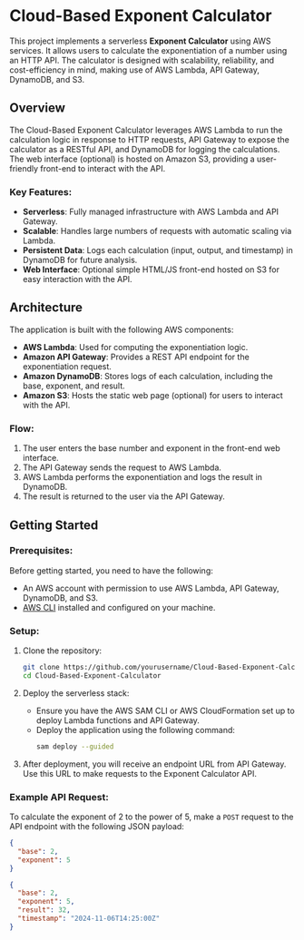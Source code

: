 # Cloud-Based Exponent Calculator

This project implements a serverless **Exponent Calculator** using AWS services. It allows users to calculate the exponentiation of a number using an HTTP API. The calculator is designed with scalability, reliability, and cost-efficiency in mind, making use of AWS Lambda, API Gateway, DynamoDB, and S3.

## Overview

The Cloud-Based Exponent Calculator leverages AWS Lambda to run the calculation logic in response to HTTP requests, API Gateway to expose the calculator as a RESTful API, and DynamoDB for logging the calculations. The web interface (optional) is hosted on Amazon S3, providing a user-friendly front-end to interact with the API.

### Key Features:
- **Serverless**: Fully managed infrastructure with AWS Lambda and API Gateway.
- **Scalable**: Handles large numbers of requests with automatic scaling via Lambda.
- **Persistent Data**: Logs each calculation (input, output, and timestamp) in DynamoDB for future analysis.
- **Web Interface**: Optional simple HTML/JS front-end hosted on S3 for easy interaction with the API.

## Architecture

The application is built with the following AWS components:
- **AWS Lambda**: Used for computing the exponentiation logic.
- **Amazon API Gateway**: Provides a REST API endpoint for the exponentiation request.
- **Amazon DynamoDB**: Stores logs of each calculation, including the base, exponent, and result.
- **Amazon S3**: Hosts the static web page (optional) for users to interact with the API.

### Flow:
1. The user enters the base number and exponent in the front-end web interface.
2. The API Gateway sends the request to AWS Lambda.
3. AWS Lambda performs the exponentiation and logs the result in DynamoDB.
4. The result is returned to the user via the API Gateway.

## Getting Started

### Prerequisites:
Before getting started, you need to have the following:
- An AWS account with permission to use AWS Lambda, API Gateway, DynamoDB, and S3.
- [AWS CLI](https://aws.amazon.com/cli/) installed and configured on your machine.

### Setup:
1. Clone the repository:
    ```bash
    git clone https://github.com/yourusername/Cloud-Based-Exponent-Calculator.git
    cd Cloud-Based-Exponent-Calculator
    ```

2. Deploy the serverless stack:
   - Ensure you have the AWS SAM CLI or AWS CloudFormation set up to deploy Lambda functions and API Gateway.
   - Deploy the application using the following command:
     ```bash
     sam deploy --guided
     ```

3. After deployment, you will receive an endpoint URL from API Gateway. Use this URL to make requests to the Exponent Calculator API.

### Example API Request:
To calculate the exponent of 2 to the power of 5, make a `POST` request to the API endpoint with the following JSON payload:

```json
{
  "base": 2,
  "exponent": 5
}

{
  "base": 2,
  "exponent": 5,
  "result": 32,
  "timestamp": "2024-11-06T14:25:00Z"
}


